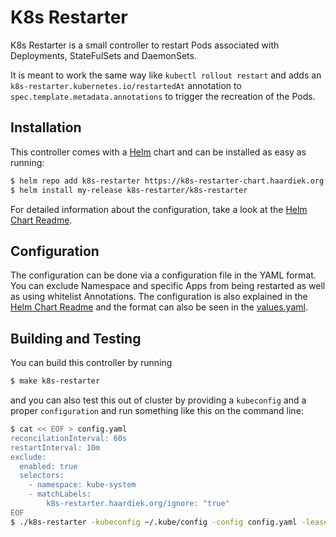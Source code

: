# K8s Restarter

K8s Restarter is a small controller to restart Pods associated with Deployments, StateFulSets and DaemonSets.

It is meant to work the same way like `kubectl rollout restart` and adds an `k8s-restarter.kubernetes.io/restartedAt` annotation to `spec.template.metadata.annotations` to trigger the recreation of the Pods.

## Installation

This controller comes with a [Helm](https://helm.sh/) chart and can be installed as easy as running:

```bash
$ helm repo add k8s-restarter https://k8s-restarter-chart.haardiek.org
$ helm install my-release k8s-restarter/k8s-restarter
```

For detailed information about the configuration, take a look at the [Helm Chart Readme](./charts/k8s-restarter/README.md).

## Configuration

The configuration can be done via a configuration file in the YAML format.
You can exclude Namespace and specific Apps from being restarted as well as using whitelist Annotations.
The configuration is also explained in the [Helm Chart Readme](./charts/k8s-restarter/README.md) and the format can also be seen in the [values.yaml](./charts/k8s-restarter/values.yaml#L78).


## Building and Testing

You can build this controller by running

```bash
$ make k8s-restarter
```

and you can also test this out of cluster by providing a `kubeconfig` and a proper `configuration` and run something like this on the command line:

```bash
$ cat << EOF > config.yaml
reconcilationInterval: 60s
restartInterval: 10m
exclude:
  enabled: true
  selectors:
    - namespace: kube-system
    - matchLabels:
        k8s-restarter.haardiek.org/ignore: "true"
EOF
$ ./k8s-restarter -kubeconfig ~/.kube/config -config config.yaml -lease-lock-namespace default -lease-lock-name test
```
